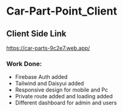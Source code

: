 # Car-Part-Point_Client
## Client Side Link
https://car-parts-9c2e7.web.app/

### Work Done: 
*  Firebase Auth added
*  Tailwind and Daisyui added
*  Responsive design for mobile and Pc
*  Private route added and loading added
*  Different dashboard for admin and users